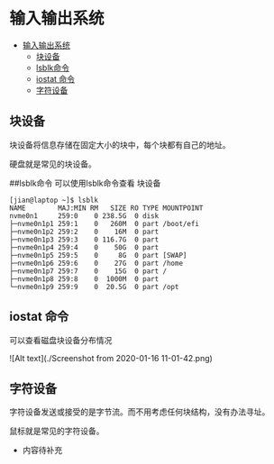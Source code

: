 # 输入输出系统
<!-- TOC -->

- [输入输出系统](#输入输出系统)
    - [块设备](#块设备)
    - [lsblk命令](#lsblk命令)
    - [iostat 命令](#iostat-命令)
    - [字符设备](#字符设备)

<!-- /TOC -->
## 块设备
块设备将信息存储在固定大小的块中，每个块都有自己的地址。

硬盘就是常见的块设备。

##lsblk命令
可以使用lsblk命令查看 块设备
```
[jian@laptop ~]$ lsblk 
NAME        MAJ:MIN RM   SIZE RO TYPE MOUNTPOINT
nvme0n1     259:0    0 238.5G  0 disk 
├─nvme0n1p1 259:1    0   260M  0 part /boot/efi
├─nvme0n1p2 259:2    0    16M  0 part 
├─nvme0n1p3 259:3    0 116.7G  0 part 
├─nvme0n1p4 259:4    0    50G  0 part 
├─nvme0n1p5 259:5    0     8G  0 part [SWAP]
├─nvme0n1p6 259:6    0    27G  0 part /home
├─nvme0n1p7 259:7    0    15G  0 part /
├─nvme0n1p8 259:8    0  1000M  0 part 
└─nvme0n1p9 259:9    0  20.5G  0 part /opt

```

## iostat 命令

可以查看磁盘块设备分布情况

![Alt text](./Screenshot from 2020-01-16 11-01-42.png)



## 字符设备

字符设备发送或接受的是字节流。而不用考虑任何块结构，没有办法寻址。

鼠标就是常见的字符设备。

* 内容待补充
